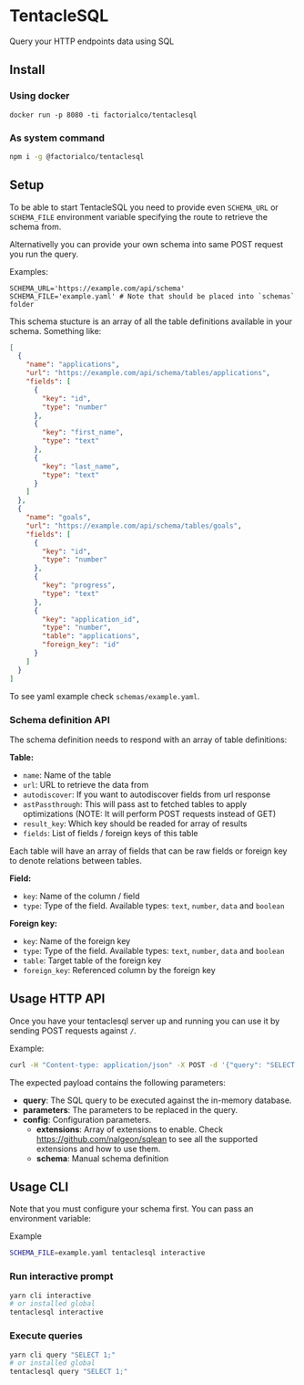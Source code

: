 # TentacleSQL

Query your HTTP endpoints data using SQL

## Install

### Using docker

`docker run -p 8080 -ti factorialco/tentaclesql`

### As system command

```bash
npm i -g @factorialco/tentaclesql
```

## Setup

To be able to start TentacleSQL you need to provide even `SCHEMA_URL` or
`SCHEMA_FILE` environment variable specifying the route to retrieve the schema
from.

Alternativelly you can provide your own schema into same POST request you run
the query.

Examples:

```
SCHEMA_URL='https://example.com/api/schema'
SCHEMA_FILE='example.yaml' # Note that should be placed into `schemas` folder
```

This schema stucture is an array of all the table definitions
available in your schema. Something like:

```json
[
  {
    "name": "applications",
    "url": "https://example.com/api/schema/tables/applications",
    "fields": [
      {
        "key": "id",
        "type": "number"
      },
      {
        "key": "first_name",
        "type": "text"
      },
      {
        "key": "last_name",
        "type": "text"
      }
    ]
  },
  {
    "name": "goals",
    "url": "https://example.com/api/schema/tables/goals",
    "fields": [
      {
        "key": "id",
        "type": "number"
      },
      {
        "key": "progress",
        "type": "text"
      },
      {
        "key": "application_id",
        "type": "number",
        "table": "applications",
        "foreign_key": "id"
      }
    ]
  }
]
```

To see yaml example check `schemas/example.yaml`.

### Schema definition API

The schema definition needs to respond with an array of table definitions:

**Table:**

- `name`: Name of the table
- `url`: URL to retrieve the data from
- `autodiscover`: If you want to autodiscover fields from url response
- `astPassthrough`: This will pass ast to fetched tables to apply optimizations
  (NOTE: It will perform POST requests instead of GET)
- `result_key`: Which key should be readed for array of results
- `fields`: List of fields / foreign keys of this table

Each table will have an array of fields that can be raw fields or foreign key
to denote relations between tables.

**Field:**

- `key`: Name of the column / field
- `type`: Type of the field. Available types: `text`, `number`, `data` and `boolean`

**Foreign key:**

- `key`: Name of the foreign key
- `type`: Type of the field. Available types: `text`, `number`, `data` and `boolean`
- `table`: Target table of the foreign key
- `foreign_key`: Referenced column by the foreign key

## Usage HTTP API

Once you have your tentaclesql server up and running you can use it by sending
POST requests against `/`.

Example:

```bash
curl -H "Content-type: application/json" -X POST -d '{"query": "SELECT 1;"}' http://localhost:3000/
```

The expected payload contains the following parameters:

- **query**: The SQL query to be executed against the in-memory database.
- **parameters**: The parameters to be replaced in the query.
- **config**: Configuration parameters.
  - **extensions**: Array of extensions to enable. Check
  https://github.com/nalgeon/sqlean to see all the supported extensions and how
  to use them.
  - **schema**: Manual schema definition

## Usage CLI

Note that you must configure your schema first. You can pass an environment
variable:

Example

```bash
SCHEMA_FILE=example.yaml tentaclesql interactive
```

### Run interactive prompt

```bash
yarn cli interactive
# or installed global
tentaclesql interactive
```

### Execute queries

```bash
yarn cli query "SELECT 1;"
# or installed global
tentaclesql query "SELECT 1;"
```
